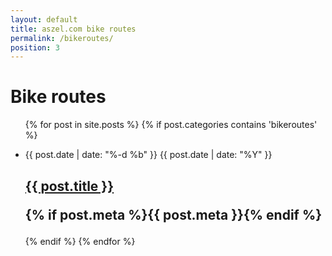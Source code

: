 ```yaml
---
layout: default
title: aszel.com bike routes
permalink: /bikeroutes/
position: 3
---
```


<h1 class="post-title">Bike routes</h1>

<ul class="post-list">
{% for post in site.posts %}
{% if post.categories contains 'bikeroutes' %}
<li>
    <p class="post-list-date">
        <span class="post-meta post-list-date-day">{{ post.date | date: "%-d %b" }}</span>
        <span class="post-meta post-list-date-year">{{ post.date | date: "%Y" }}</span>
    </p>
    <h2>
        <a class="post-link" href="{{ post.url | prepend: site.baseurl }}">{{ post.title }}</a>
        <p class="post-meta">{% if post.meta %}{{ post.meta }}{% endif %}</p>
    </h2>
</li>
{% endif %}
{% endfor %}
</ul>